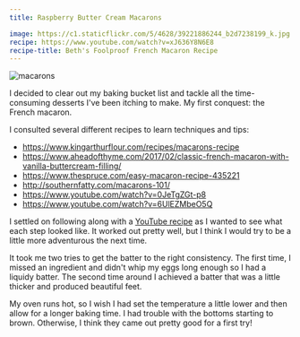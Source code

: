 ```yaml
---
title: Raspberry Butter Cream Macarons

image: https://c1.staticflickr.com/5/4628/39221886244_b2d7238199_k.jpg
recipe: https://www.youtube.com/watch?v=xJ636Y8N6E8
recipe-title: Beth's Foolproof French Macaron Recipe
---
```


<div class="photos">
<img src="https://c1.staticflickr.com/5/4628/39221886244_b2d7238199_k.jpg" alt="macarons">
</div>

I decided to clear out my baking bucket list and tackle all the time-consuming desserts I've been itching to make. My first conquest: the French macaron.

I consulted several different recipes to learn techniques and tips:

- <https://www.kingarthurflour.com/recipes/macarons-recipe>
- <https://www.aheadofthyme.com/2017/02/classic-french-macaron-with-vanilla-buttercream-filling/>
- <https://www.thespruce.com/easy-macaron-recipe-435221>
- <http://southernfatty.com/macarons-101/>
- <https://www.youtube.com/watch?v=0JeTgZGt-p8>
- <https://www.youtube.com/watch?v=6UlEZMbeO5Q>

I settled on following along with a [YouTube recipe](https://www.youtube.com/watch?v=xJ636Y8N6E8) as I wanted to see what each step looked like. It worked out pretty well, but I think I would try to be a little more adventurous the next time.

It took me two tries to get the batter to the right consistency. The first time, I missed an ingredient and didn't whip my eggs long enough so I had a liquidy batter. The second time around I achieved a batter that was a little thicker and produced beautiful feet.

My oven runs hot, so I wish I had set the temperature a little lower and then allow for a longer baking time. I had trouble with the bottoms starting to brown. Otherwise, I think they came out pretty good for a first try!
